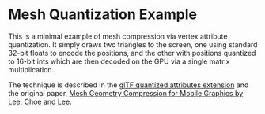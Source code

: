 Mesh Quantization Example
=========================

This is a minimal example of mesh compression via vertex attribute quantization.
It simply draws two triangles to the screen, one using standard 32-bit floats to
encode the positions, and the other with positions quantized to 16-bit ints which
are then decoded on the GPU via a single matrix multiplication.

The technique is described in the [glTF quantized attributes extension](https://github.com/KhronosGroup/glTF/blob/master/extensions/Vendor/WEB3D_quantized_attributes/README.md) and
the original paper, [Mesh Geometry Compression for Mobile Graphics by Lee, Choe and Lee](http://cg.postech.ac.kr/research/mesh_comp_mobile/mesh_comp_mobile_conference.pdf).

